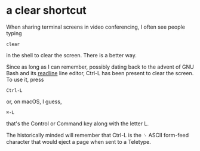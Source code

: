 # a clear shortcut

When sharing terminal screens in video conferencing, I often see
people typing

    clear

in the shell to clear the screen. There is a better way.

Since as long as I can remember, possibly dating back to the
advent of GNU Bash and its [readline][readline] line editor, Ctrl-L
has been present to clear the screen. To use it, press

    Ctrl-L

or, on macOS, I guess,

    ⌘-L

that's the Control or Command key along with the letter L.

The historically minded will remember that Ctrl-L is the ␌
ASCII form-feed character that would eject a page when sent
to a Teletype.

[readline]: https://en.wikipedia.org/wiki/GNU_Readline
